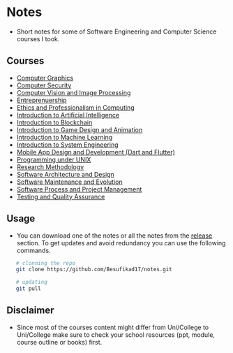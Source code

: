 # Notes

- Short notes for some of Software Engineering and Computer Science courses I took. 

## Courses 

- [Computer Graphics](https://github.com/Besufikad17/notes/releases/download/%23notes/Computer.Graphics.pdf)
- [Computer Security](https://github.com/Besufikad17/notes/releases/download/%23notes/Computer.Security.pdf)
- [Computer Vision and Image Processing](https://github.com/Besufikad17/notes/releases/download/%23notes/Computer.Vision.and.Image.Processing.pdf)
- [Entreprenuership](https://github.com/Besufikad17/notes/releases/download/%23notes/Entreprenuership.pdf)
- [Ethics and Professionalism in Computing](https://github.com/Besufikad17/notes/releases/download/%23notes/Ethics.and.Professionalism.in.Computing.pdf)
- [Introduction to Artificial Intelligence](https://github.com/Besufikad17/notes/releases/download/%23notes/Introduction.to.Artificial.Intelligence.pdf)
- [Introduction to Blockchain](https://github.com/Besufikad17/notes/releases/download/%23notes/Introduction.to.Blochchain.pdf)
- [Introduction to Game Design and Animation](https://github.com/Besufikad17/notes/releases/download/%23notes/Introduction.to.Game.Design.and.Animation.pdf)
- [Introduction to Machine Learning](https://github.com/Besufikad17/notes/releases/download/%23notes/Introduction.to.Machine.Learning.pdf)
- [Introduction to System Engineering](https://github.com/Besufikad17/notes/releases/download/%23notes/Introduction.to.System.Engineering.pdf)
- [Mobile App Design and Development (Dart and Flutter)](https://github.com/Besufikad17/notes/releases/download/%23notes/Mobile.App.Design.and.Development.pdf)
- [Programming under UNIX](https://github.com/Besufikad17/notes/releases/download/%23notes/Programming.Under.Unix.pdf)
- [Research Methodology](https://github.com/Besufikad17/notes/releases/download/%23notes/Research.Methodology.pdf)
- [Software Architecture and Design](https://github.com/Besufikad17/notes/releases/download/%23notes/Software.Architecture.and.Design.pdf)
- [Software Maintenance and Evolution](https://github.com/Besufikad17/notes/releases/download/%23notes/Software.Maintainance.an.Evolution.pdf)
- [Software Process and Project Management](https://github.com/Besufikad17/notes/releases/download/%23notes/Software.Process.and.Project.Management.pdf)
- [Testing and Quality Assurance](https://github.com/Besufikad17/notes/releases/download/%23notes/Testing.and.Quality.Assurance.pdf)

## Usage

- You can download one of the notes or all the notes from the [release](https://github.com/Besufikad17/notes/releases/tag/%23notes) section. To get updates and avoid redundancy you can use the following commands.

```bash
   # clonning the repo
   git clone https://github.com/Besufikad17/notes.git 
```

```bash
   # updating
   git pull
```

## Disclaimer 

- Since most of the courses content might differ from Uni/College to Uni/College make sure to check your school resources (ppt, module, course outline or books) first. 

